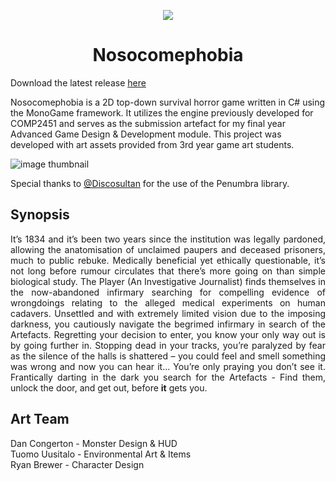<p align="center">
    <img src="https://user-images.githubusercontent.com/47984645/145660822-044e06c7-313f-4579-a72e-b3073d3add4b.png"/>
</p>

<h1 align="center">Nosocomephobia</h1>
<p align="justify">
Download the latest release <a href="https://github.com/KristopherJR/Nosocomephobia/releases/tag/v1.0">here</a> 

Nosocomephobia is a 2D top-down survival horror game written in C# using the MonoGame framework. It utilizes the engine previously developed for COMP2451 and serves as the submission artefact for my final year Advanced Game Design &amp; Development module. This project was developed with art assets provided from 3rd year game art students.
    
![image thumbnail](https://user-images.githubusercontent.com/47984645/159975461-b44def1d-9911-4fc2-82f5-ae26e189d2ee.png)


Special thanks to <a href="https://github.com/discosultan">@Discosultan</a> for the use of the Penumbra library.
</p>
<h2>Synopsis</h2>
<p align="justify">
It’s 1834 and it’s been two years since the institution was legally pardoned, allowing the anatomisation of unclaimed paupers and deceased prisoners, much to public rebuke. Medically beneficial yet ethically questionable, it’s not long before rumour circulates that there’s more going on than simple biological study.  The Player (An Investigative Journalist) finds themselves in the now-abandoned infirmary searching for compelling evidence of wrongdoings relating to the alleged medical experiments on human cadavers. Unsettled and with extremely limited vision due to the imposing darkness, you cautiously navigate the begrimed infirmary in search of the Artefacts. Regretting your decision to enter, you know your only way out is by going further in. Stopping dead in your tracks, you’re paralyzed by fear as the silence of the halls is shattered – you could feel and smell something was wrong and now you can hear it… You’re only praying you don’t see it. Frantically darting in the dark you search for the Artefacts - Find them, unlock the door, and get out, before <b>it</b> gets you.
</p>


<h2>Art Team</h2>
Dan Congerton - Monster Design & HUD<br>
Tuomo Uusitalo - Environmental Art & Items<br>
Ryan Brewer - Character Design
